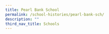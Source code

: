 ```yaml
---
title: Pearl Bank School
permalink: /school-histories/pearl-bank-sch/
description: ""
third_nav_title: Schools
---
```


